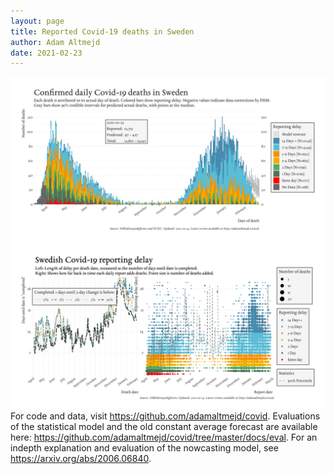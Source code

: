```yaml
---
layout: page
title: Reported Covid-19 deaths in Sweden
author: Adam Altmejd
date: 2021-02-23
---
```


![Graph of Swedish Covid-19 deaths with reporting delay.](deaths_lag_sweden_2021-02-23.png "Swedish Covid-19 deaths.")
![Graph of Swedish Covid-19 reporting delay in daily deaths.](lag_trend_sweden_2021-02-23.png "Trend in Swedish Covid-19 mortality reporting delay.")
For code and data, visit <https://github.com/adamaltmejd/covid>.
Evaluations of the statistical model and the old constant average forecast are available here: <https://github.com/adamaltmejd/covid/tree/master/docs/eval>.
For an indepth explanation and evaluation of the nowcasting model, see <https://arxiv.org/abs/2006.06840>.
